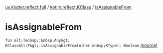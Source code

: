 [uy.klutter.reflect.full](../index.md) / [kotlin.reflect.KClass](index.md) / [isAssignableFrom](.)


# isAssignableFrom
`fun &lt;T&nbsp;:&nbsp;Any&gt; KClass&lt;T&gt;.isAssignableFrom(other:&nbsp;KType): Boolean` [(source)](https://github.com/kohesive/klutter/blob/master/reflect-full-jdk6/src/main/kotlin/uy/klutter/reflect/full/Types.kt#L40)


